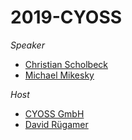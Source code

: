 # 2019-CYOSS

_Speaker_

* [Christian Scholbeck](http://www.compstat.statistik.uni-muenchen.de/people/scholbeck/)
* [Michael Mikesky](https://www.linkedin.com/in/michael-mikesky-642a8847/)

_Host_

* [CYOSS GmbH](https://cyoss.com/)
* [David Rügamer](https://davidruegamer.github.io/)
